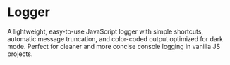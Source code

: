 # Logger
A lightweight, easy-to-use JavaScript logger with simple shortcuts, automatic message truncation, and color-coded output optimized for dark mode. Perfect for cleaner and more concise console logging in vanilla JS projects.
